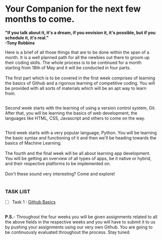 # Your Companion for the next few months to come.

<b>"If you talk about it, it's a dream,
if you envision it, it's possible, but if you schedule it, it's real."<br>
-Tony Robbins</b> 

Here is a brief of all those things that are to be done within the span of a month. It is a well planned  path for all the newbies out there to groom up their coding skills.
The whole process is to be continued for a month starting from 18th of May and it will be conducted in four parts.<br>
<br>
The first part which is to be covered in the first week comprises of learning the basics of Github and a rigorous learning of competitive coding. You will be provided with all sorts of materials which will be an apt way to learn from.<br>
<br>

Second week starts with the learning of using a version control system, Git.
After that, you will be learning the basics of web development, the languages like HTML, CSS, Javascript and others to come on the way.<br>
<br>
 
Third week starts with a very popular language, Python. You will be learning the basic syntax and functioning of it and then we'll be heading towards the basics of Machine Learning.<br> 
<br>
The fourth and the final week will be all about learning app development. You will be getting an overview of all types of apps, be it native or hybrid, and their respective platforms to be implemented on.<br>
<br>
Don't these sound very interesting?
Come and explore!<br>
<br>
### TASK LIST
- [ ] Task 1 : <a href="https://github.com/EnigmaVSSUT/Induction-2020/tree/master/Git">Github Basics</a>

<br>
<b>P.S.</b>- Throughout the four weeks you will be given assignments related to all the above fields in the respective weeks and you will have to submit it to us by pushing your assignments using our very own Github. You are going to be continuously evaluated throughout the process. Stay tuned.

